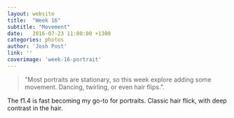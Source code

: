 ```yaml
---
layout: website
title:  "Week 16"
subtitle: "Movement"
date:   2016-07-23 11:00:00 +1300
categories: photos
author: 'Josh Post'
link: ''
coverimage: 'week-16-portrait'
---
```


> "Most portraits are stationary, so this week explore adding some movement. Dancing, twirling, or even hair flips.".

The f1.4 is fast becoming my go-to for portraits. Classic hair flick, with deep contrast in the hair.